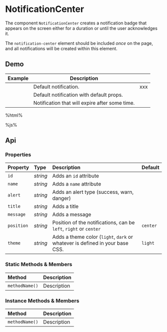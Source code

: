 # NotificationCenter
The component `NotificationCenter` creates a notification badge that appears on the screen either for a duration or until the user acknowledges it.

The `notification-center` element should be included *once* on the page, and all notifications will be created within this element.

## Demo

<notification-center></notification-center>

<table class="example">
  <thead>
    <tr>
      <th>Example</th>
      <th>Description</th>
      <th></th>
    </tr>
  </thead>
  <tbody>
    <tr>
      <td>
        <input-button id="notification-link-1" value="Notify Me"></input-button>
      </td>
      <td>Default notification.</td>
      <td>
        xxx
      </td>
    </tr>
    <tr>
      <td>
        <input-button id="notification-link-2" value="Success"></input-button>
        <input-button id="notification-link-3" value="Warning"></input-button>
        <input-button id="notification-link-4" value="Danger"></input-button>
        <input-button id="notification-link-5" value="Info"></input-button>
      </td>
      <td>Default notification with default props.</td>
      <td>
        <icon-container src="./sprite.svg#code"></icon-container>
      </td>
    </tr>
    <tr>
      <td>
        <input-button id="notification-link-6" value="Self Close"></input-button>
      </td>
      <td>Notification that will expire after some time.</td>
      <td>
        <icon-container src="./sprite.svg#code"></icon-container>
      </td>
    </tr>
  </tbody>
</table>

%html%

%js%

## Api

### Properties

| Property | Type | Description | Default |
| :--- | :--- | :--- | :--- |
| `id` | *string* | Adds an `id` attribute |  |
| `name` | *string* | Adds a `name` attribute |  |
| `alert` | *string* | Adds an alert type (success, warn, danger) |  |
| `title` | *string* | Adds a title |  |
| `message` | *string* | Adds a message |  |
| `position` | *string* | Position of the notifications, can be `left`, `right` or `center` | `center` |
| `theme` | *string* | Adds a theme color (`light`, `dark` or whatever is defined in your base CSS. | `light` |

### Static Methods & Members

| Method | Description |
| :--- | :--- |
| `methodName()` | Description |

### Instance Methods & Members

| Method | Description |
| :--- | :--- |
| `methodName()` | Description |
